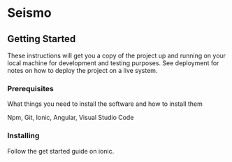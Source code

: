 # Seismo

## Getting Started

These instructions will get you a copy of the project up and running on your local machine for development and testing purposes. See deployment for notes on how to deploy the project on a live system.

### Prerequisites

What things you need to install the software and how to install them

Npm, Git, Ionic, Angular, Visual Studio Code

### Installing
Follow the get started guide on ionic.
